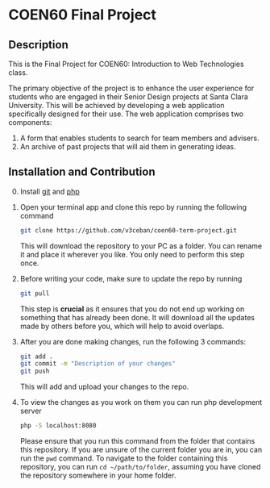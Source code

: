 # COEN60 Final Project

## Description

This is the Final Project for COEN60: Introduction to Web Technologies class.

The primary objective of the project is to enhance the user experience for
students who are engaged in their Senior Design projects at Santa Clara
University. This will be achieved by developing a web application specifically
designed for their use. The web application comprises two components:

1. A form that enables students to search for team members and advisers.
2. An archive of past projects that will aid them in generating ideas.

## Installation and Contribution

0. Install [git](https://git-scm.com/book/en/v2/Getting-Started-Installing-Git)
   and [php](https://www.php.net/manual/en/install.php)

1. Open your terminal app and clone this repo by running the following command

   ```bash
   git clone https://github.com/v3ceban/coen60-term-project.git
   ```

   This will download the repository to your PC as a folder. You can rename it
   and place it wherever you like. You only need to perform this step once.

2. Before writing your code, make sure to update the repo by running

   ```bash
   git pull
   ```

   This step is **crucial** as it ensures that you do not end up working on
   something that has already been done. It will download all the updates made
   by others before you, which will help to avoid overlaps.

3. After you are done making changes, run the following 3 commands:

   ```bash
   git add .
   git commit -m "Description of your changes"
   git push
   ```

   This will add and upload your changes to the repo.

4. To view the changes as you work on them you can run php development server

   ```bash
   php -S localhost:8080
   ```

   Please ensure that you run this command from the folder that contains this repository.
   If you are unsure of the current folder you are in, you can run the `pwd` command.
   To navigate to the folder containing this repository, you can run `cd ~/path/to/folder`,
   assuming you have cloned the repository somewhere in your home folder.
